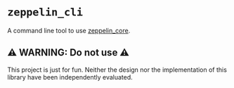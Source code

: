 # ```zeppelin_cli```

A command line tool to use [zeppelin_core](https://crates.io/crates/zeppelin_core).

## ⚠️ WARNING: Do not use ⚠️
This project is just for fun.
Neither the design nor the implementation of this library have been
independently evaluated.
